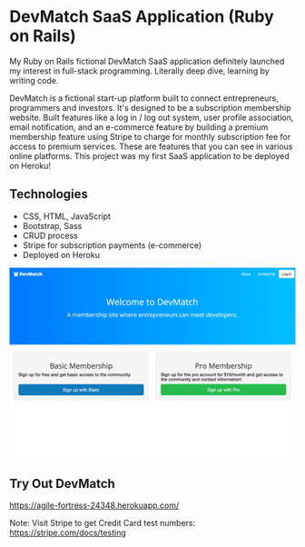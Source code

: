 # DevMatch SaaS Application (Ruby on Rails)

My Ruby on Rails fictional DevMatch SaaS application definitely launched my interest in full-stack programming.  Literally deep dive, learning by writing code.  

DevMatch is a fictional start-up platform built to connect entrepreneurs, programmers and investors.  It's designed to be a subscription membership website.  Built features like a log in / log out system, user profile association, email notification, and an e-commerce feature by building a premium membership feature using Stripe to charge for monthly subscription fee for access to premium services.  These are features that you can see in various online platforms.  This project was my first SaaS application to be deployed on Heroku!

## Technologies

* CSS, HTML, JavaScript
* Bootstrap, Sass
* CRUD process
* Stripe for subscription payments (e-commerce)
* Deployed on Heroku

<kbd>![alt text](devmatch.png "DevMatch Screenshot")</kbd>

## Try Out DevMatch

https://agile-fortress-24348.herokuapp.com/

Note: Visit Stripe to get Credit Card test numbers: https://stripe.com/docs/testing